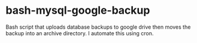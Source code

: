 # bash-mysql-google-backup
Bash script that uploads database backups to google drive then moves the backup into an archive directory. I automate this using cron.
